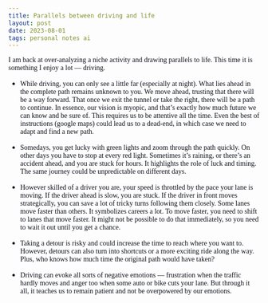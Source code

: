 ```yaml
---
title: Parallels between driving and life
layout: post
date: 2023-08-01
tags: personal notes ai
---
```

<p style="color: rgb(26, 26, 26)" class="body"><span style="color: rgb(14, 16, 26); font-family: Calibri Regular; font-weight: 400">I am back at over-analyzing a niche activity and drawing parallels to life. This time it is something I enjoy a lot — driving.</span></p><ul><li style="color: rgb(14, 16, 26)"><p style="margin-bottom: 0pt" class="body"><span style="color: rgb(14, 16, 26); font-family: Calibri Regular; font-weight: 400">While driving, you can only see a little far (especially at night). What lies ahead in the complete path remains unknown to you. We move ahead, trusting that there will be a way forward. That once we exit the tunnel or take the right, there will be a path to continue. In essence, our vision is myopic, and that’s exactly how much future we can know and be sure of. This requires us to be attentive all the time. Even the best of instructions (google maps) could lead us to a dead-end, in which case we need to adapt and find a new path.</span></p></li><li style="color: rgb(14, 16, 26)"><p style="margin-bottom: 0pt" class="body"><span style="color: rgb(14, 16, 26); font-family: Calibri Regular; font-weight: 400">Somedays, you get lucky with green lights and zoom through the path quickly. On other days you have to stop at every red light. Sometimes it’s raining, or there’s an accident ahead, and you are stuck for hours. It highlights the role of luck and timing. The same journey could be unpredictable on different days.</span></p></li><li style="color: rgb(14, 16, 26)"><p style="margin-bottom: 0pt" class="body"><span style="color: rgb(14, 16, 26); font-family: Calibri Regular; font-weight: 400">However skilled of a driver you are, your speed is throttled by the pace your lane is moving. If the driver ahead is slow, you are stuck. If the driver in front moves strategically, you can save a lot of tricky turns following them closely. Some lanes move faster than others. It symbolizes careers a lot. To move faster, you need to shift to lanes that move faster. It might not be possible to do that immediately, so you need to wait it out until you get a chance.</span></p></li><li style="color: rgb(14, 16, 26)"><p style="margin-bottom: 0pt" class="body"><span style="color: rgb(14, 16, 26); font-family: Calibri Regular; font-weight: 400">Taking a detour is risky and could increase the time to reach where you want to. However, detours can also turn into shortcuts or a more exciting ride along the way. Plus, who knows how much time the original path would have taken?</span></p></li><li style="color: rgb(14, 16, 26)"><p style="margin-bottom: 0pt" class="body"><span style="color: rgb(14, 16, 26); font-family: Calibri Regular; font-weight: 400">Driving can evoke all sorts of negative emotions — frustration when the traffic hardly moves and anger too when some auto or bike cuts your lane. But through it all, it teaches us to remain patient and not be overpowered by our emotions.</span></p></li></ul>